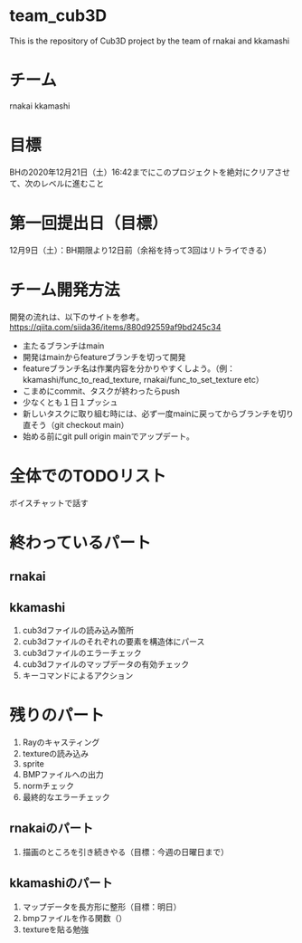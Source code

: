 # team_cub3D
This is the repository of Cub3D project by the team of rnakai and kkamashi

# チーム
rnakai kkamashi

# 目標
BHの2020年12月21日（土）16:42までにこのプロジェクトを絶対にクリアさせて、次のレベルに進むこと

# 第一回提出日（目標）
12月9日（土）：BH期限より12日前（余裕を持って3回はリトライできる）

# チーム開発方法
開発の流れは、以下のサイトを参考。<br>
https://qiita.com/siida36/items/880d92559af9bd245c34

- 主たるブランチはmain
- 開発はmainからfeatureブランチを切って開発
- featureブランチ名は作業内容を分かりやすくしよう。（例：kkamashi/func_to_read_texture, rnakai/func_to_set_texture etc）
- こまめにcommit、タスクが終わったらpush
- 少なくとも１日１プッシュ
- 新しいタスクに取り組む時には、必ず一度mainに戻ってからブランチを切り直そう（git checkout main）
- 始める前にgit pull origin mainでアップデート。

# 全体でのTODOリスト
ボイスチャットで話す

# 終わっているパート
## rnakai

## kkamashi
1. cub3dファイルの読み込み箇所
2. cub3dファイルのそれぞれの要素を構造体にパース
3. cub3dファイルのエラーチェック
4. cub3dファイルのマップデータの有効チェック
5. キーコマンドによるアクション

# 残りのパート

1. Rayのキャスティング
2. textureの読み込み
3. sprite
4. BMPファイルへの出力
5. normチェック
6. 最終的なエラーチェック

## rnakaiのパート
1. 描画のところを引き続きやる（目標：今週の日曜日まで）

## kkamashiのパート
1. マップデータを長方形に整形（目標：明日）
2. bmpファイルを作る関数（）
3. textureを貼る勉強